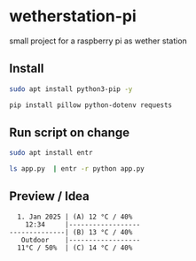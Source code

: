 # wetherstation-pi
small project for a raspberry pi as wether station
 

## Install

```bash
sudo apt install python3-pip -y
```

```bash
pip install pillow python-dotenv requests
```


## Run script on change
```bash
sudo apt install entr
```

```bash
ls app.py  | entr -r python app.py
```

## Preview / Idea
```
  1. Jan 2025 | (A) 12 °C / 40%
    12:34     |------------------
--------------| (B) 13 °C / 40%
   Outdoor    |------------------
  11°C / 50%  | (C) 14 °C / 40%
```